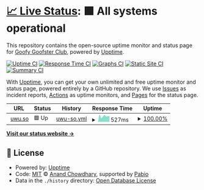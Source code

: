 # [📈 Live Status](https://status.uwu.so): <!--live status--> **🟩 All systems operational**

This repository contains the open-source uptime monitor and status page for [Goofy Goofster Club](https://status.uwu.so), powered by [Upptime](https://github.com/upptime/upptime).

[![Uptime CI](https://github.com/GoofyGoofsterClub/status.uwu.so/workflows/Uptime%20CI/badge.svg)](https://github.com/GoofyGoofsterClub/status.uwu.so/actions?query=workflow%3A%22Uptime+CI%22)
[![Response Time CI](https://github.com/GoofyGoofsterClub/status.uwu.so/workflows/Response%20Time%20CI/badge.svg)](https://github.com/GoofyGoofsterClub/status.uwu.so/actions?query=workflow%3A%22Response+Time+CI%22)
[![Graphs CI](https://github.com/GoofyGoofsterClub/status.uwu.so/workflows/Graphs%20CI/badge.svg)](https://github.com/GoofyGoofsterClub/status.uwu.so/actions?query=workflow%3A%22Graphs+CI%22)
[![Static Site CI](https://github.com/GoofyGoofsterClub/status.uwu.so/workflows/Static%20Site%20CI/badge.svg)](https://github.com/GoofyGoofsterClub/status.uwu.so/actions?query=workflow%3A%22Static+Site+CI%22)
[![Summary CI](https://github.com/GoofyGoofsterClub/status.uwu.so/workflows/Summary%20CI/badge.svg)](https://github.com/GoofyGoofsterClub/status.uwu.so/actions?query=workflow%3A%22Summary+CI%22)

With [Upptime](https://upptime.js.org), you can get your own unlimited and free uptime monitor and status page, powered entirely by a GitHub repository. We use [Issues](https://github.com/GoofyGoofsterClub/status.uwu.so/issues) as incident reports, [Actions](https://github.com/GoofyGoofsterClub/status.uwu.so/actions) as uptime monitors, and [Pages](https://status.uwu.so) for the status page.

<!--start: status pages-->
<!-- This summary is generated by Upptime (https://github.com/upptime/upptime) -->
<!-- Do not edit this manually, your changes will be overwritten -->
<!-- prettier-ignore -->
| URL | Status | History | Response Time | Uptime |
| --- | ------ | ------- | ------------- | ------ |
| <img alt="" src="https://icons.duckduckgo.com/ip3/uwu.so.ico" height="13"> [uwu.so](https://uwu.so) | 🟩 Up | [uwu-so.yml](https://github.com/GoofyGoofsterClub/status.uwu.so/commits/HEAD/history/uwu-so.yml) | <details><summary><img alt="Response time graph" src="./graphs/uwu-so/response-time-week.png" height="20"> 527ms</summary><br><a href="https://status.uwu.so/history/uwu-so"><img alt="Response time 583" src="https://img.shields.io/endpoint?url=https%3A%2F%2Fraw.githubusercontent.com%2FGoofyGoofsterClub%2Fstatus.uwu.so%2FHEAD%2Fapi%2Fuwu-so%2Fresponse-time.json"></a><br><a href="https://status.uwu.so/history/uwu-so"><img alt="24-hour response time 363" src="https://img.shields.io/endpoint?url=https%3A%2F%2Fraw.githubusercontent.com%2FGoofyGoofsterClub%2Fstatus.uwu.so%2FHEAD%2Fapi%2Fuwu-so%2Fresponse-time-day.json"></a><br><a href="https://status.uwu.so/history/uwu-so"><img alt="7-day response time 527" src="https://img.shields.io/endpoint?url=https%3A%2F%2Fraw.githubusercontent.com%2FGoofyGoofsterClub%2Fstatus.uwu.so%2FHEAD%2Fapi%2Fuwu-so%2Fresponse-time-week.json"></a><br><a href="https://status.uwu.so/history/uwu-so"><img alt="30-day response time 569" src="https://img.shields.io/endpoint?url=https%3A%2F%2Fraw.githubusercontent.com%2FGoofyGoofsterClub%2Fstatus.uwu.so%2FHEAD%2Fapi%2Fuwu-so%2Fresponse-time-month.json"></a><br><a href="https://status.uwu.so/history/uwu-so"><img alt="1-year response time 583" src="https://img.shields.io/endpoint?url=https%3A%2F%2Fraw.githubusercontent.com%2FGoofyGoofsterClub%2Fstatus.uwu.so%2FHEAD%2Fapi%2Fuwu-so%2Fresponse-time-year.json"></a></details> | <details><summary><a href="https://status.uwu.so/history/uwu-so">100.00%</a></summary><a href="https://status.uwu.so/history/uwu-so"><img alt="All-time uptime 99.44%" src="https://img.shields.io/endpoint?url=https%3A%2F%2Fraw.githubusercontent.com%2FGoofyGoofsterClub%2Fstatus.uwu.so%2FHEAD%2Fapi%2Fuwu-so%2Fuptime.json"></a><br><a href="https://status.uwu.so/history/uwu-so"><img alt="24-hour uptime 100.00%" src="https://img.shields.io/endpoint?url=https%3A%2F%2Fraw.githubusercontent.com%2FGoofyGoofsterClub%2Fstatus.uwu.so%2FHEAD%2Fapi%2Fuwu-so%2Fuptime-day.json"></a><br><a href="https://status.uwu.so/history/uwu-so"><img alt="7-day uptime 100.00%" src="https://img.shields.io/endpoint?url=https%3A%2F%2Fraw.githubusercontent.com%2FGoofyGoofsterClub%2Fstatus.uwu.so%2FHEAD%2Fapi%2Fuwu-so%2Fuptime-week.json"></a><br><a href="https://status.uwu.so/history/uwu-so"><img alt="30-day uptime 99.93%" src="https://img.shields.io/endpoint?url=https%3A%2F%2Fraw.githubusercontent.com%2FGoofyGoofsterClub%2Fstatus.uwu.so%2FHEAD%2Fapi%2Fuwu-so%2Fuptime-month.json"></a><br><a href="https://status.uwu.so/history/uwu-so"><img alt="1-year uptime 99.44%" src="https://img.shields.io/endpoint?url=https%3A%2F%2Fraw.githubusercontent.com%2FGoofyGoofsterClub%2Fstatus.uwu.so%2FHEAD%2Fapi%2Fuwu-so%2Fuptime-year.json"></a></details>

<!--end: status pages-->

[**Visit our status website →**](https://status.uwu.so)

## 📄 License

- Powered by: [Upptime](https://github.com/upptime/upptime)
- Code: [MIT](./LICENSE) © [Anand Chowdhary](https://anandchowdhary.com), supported by [Pabio](https://pabio.com)
- Data in the `./history` directory: [Open Database License](https://opendatacommons.org/licenses/odbl/1-0/)
